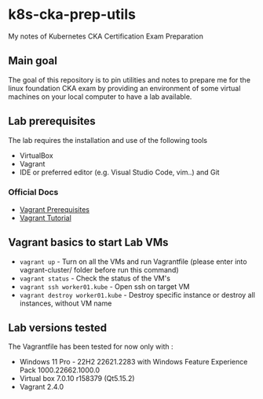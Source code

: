 # k8s-cka-prep-utils
My notes of Kubernetes CKA Certification Exam Preparation

## Main goal
The goal of this repository is to pin utilities and notes to prepare me for the linux foundation CKA exam by providing an environment of some virtual machines on your local computer to have a lab available. 

## Lab prerequisites
The lab requires the installation and use of the following tools
+ VirtualBox
+ Vagrant
+ IDE or preferred editor (e.g. Visual Studio Code, vim..) and Git 

### Official Docs
+ [Vagrant Prerequisites](https://developer.hashicorp.com/vagrant/tutorials/getting-started/getting-started-index#prerequisites)
+ [Vagrant Tutorial](https://developer.hashicorp.com/vagrant/tutorials/getting-started)

## Vagrant basics to start Lab VMs
+ `vagrant up` - Turn on all the VMs and run Vagrantfile (please enter into vagrant-cluster/ folder before run this command)
+ `vagrant status` - Check the status of the VM's
+ `vagrant ssh worker01.kube` - Open ssh on target VM
+ `vagrant destroy worker01.kube` - Destroy specific instance or destroy all instances, without VM name

## Lab versions tested
The Vagrantfile has been tested for now only with :
+ Windows 11 Pro - 22H2 22621.2283 with Windows Feature Experience Pack 1000.22662.1000.0
+ Virtual box 7.0.10 r158379 (Qt5.15.2)
+ Vagrant 2.4.0

